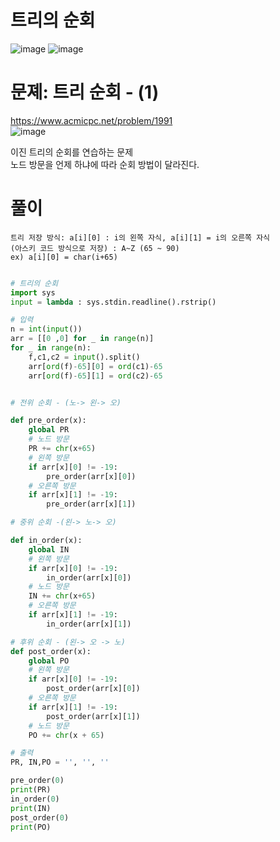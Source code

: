 # 트리의 순회
![image](https://user-images.githubusercontent.com/87055456/139835801-86a663f2-a536-4197-94c2-ab86fb7fbab7.png)
![image](https://user-images.githubusercontent.com/87055456/139835879-8aa90178-c268-4200-a3e0-3d52df5bdf8a.png)

# 문졔: 트리 순회 - (1)
https://www.acmicpc.net/problem/1991  
![image](https://user-images.githubusercontent.com/87055456/139640843-d71a5a1e-dee1-479f-a99d-139ed873545a.png)

이진 트리의 순회를 연습하는 문제  
노드 방문을 언제 하냐에 따라 순회 방법이 달라진다.
# 풀이
```
트리 저장 방식: a[i][0] : i의 왼쪽 자식, a[i][1] = i의 오른쪽 자식
(아스키 코드 방식으로 저장) : A~Z (65 ~ 90)
ex) a[i][0] = char(i+65)

```
``` python

# 트리의 순회
import sys
input = lambda : sys.stdin.readline().rstrip()

# 입력
n = int(input())
arr = [[0 ,0] for _ in range(n)]
for _ in range(n):
    f,c1,c2 = input().split()
    arr[ord(f)-65][0] = ord(c1)-65
    arr[ord(f)-65][1] = ord(c2)-65


# 전위 순회 - (노-> 왼-> 오)

def pre_order(x):
    global PR
    # 노드 방문
    PR += chr(x+65)
    # 왼쪽 방문
    if arr[x][0] != -19:
        pre_order(arr[x][0])
    # 오른쪽 방문
    if arr[x][1] != -19:
        pre_order(arr[x][1])

# 중위 순회 -(왼-> 노-> 오)

def in_order(x):
    global IN
    # 왼쪽 방문
    if arr[x][0] != -19:
        in_order(arr[x][0])
    # 노드 방문
    IN += chr(x+65)
    # 오른쪽 방문
    if arr[x][1] != -19:
        in_order(arr[x][1])

# 후위 순회 - (왼-> 오 -> 노)
def post_order(x):
    global PO
    # 왼쪽 방문
    if arr[x][0] != -19:
        post_order(arr[x][0])
    # 오른쪽 방문
    if arr[x][1] != -19:
        post_order(arr[x][1])
    # 노드 방문
    PO += chr(x + 65)

# 출력
PR, IN,PO = '', '', ''

pre_order(0)
print(PR)
in_order(0)
print(IN)
post_order(0)
print(PO)

```
